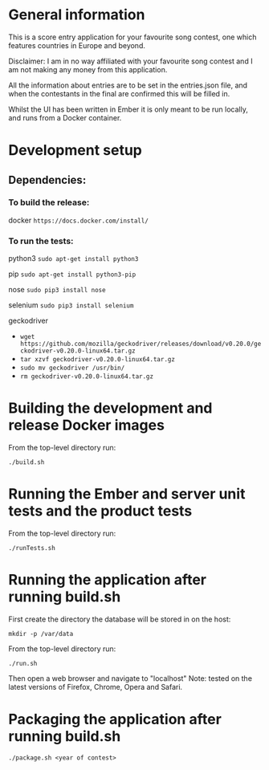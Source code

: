 # General information

This is a score entry application for your favourite song contest, one which features countries in Europe and beyond.

Disclaimer: I am in no way affiliated with your favourite song contest and I am not making any money from this application.

All the information about entries are to be set in the entries.json file, and when the contestants in the final are confirmed this will be filled in.

Whilst the UI has been written in Ember it is only meant to be run locally, and runs from a Docker container.

# Development setup

## Dependencies:

### To build the release:
docker
```https://docs.docker.com/install/```

### To run the tests:

python3
```sudo apt-get install python3```

pip
```sudo apt-get install python3-pip```

nose
```sudo pip3 install nose```

selenium
```sudo pip3 install selenium```

geckodriver
- ```wget https://github.com/mozilla/geckodriver/releases/download/v0.20.0/geckodriver-v0.20.0-linux64.tar.gz```
- ```tar xzvf geckodriver-v0.20.0-linux64.tar.gz```
- ```sudo mv geckodriver /usr/bin/```
- ```rm geckodriver-v0.20.0-linux64.tar.gz```

# Building the development and release Docker images

From the top-level directory run:

```./build.sh```

# Running the Ember and server unit tests and the product tests

From the top-level directory run:

```./runTests.sh```

# Running the application after running build.sh

First create the directory the database will be stored in on the host:

```mkdir -p /var/data```

From the top-level directory run:

```./run.sh```

Then open a web browser and navigate to "localhost"
Note: tested on the latest versions of Firefox, Chrome, Opera and Safari.

# Packaging the application after running build.sh

```./package.sh <year of contest>```

